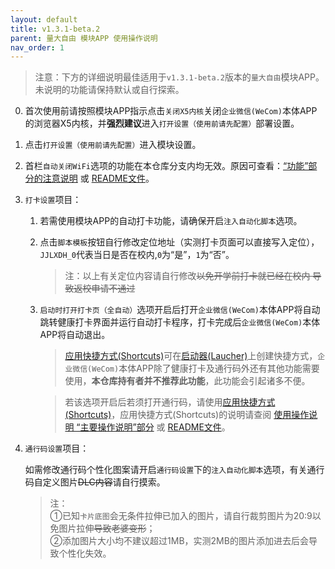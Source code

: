 ```yaml
---
layout: default
title: v1.3.1-beta.2
parent: 量大自由 模块APP 使用操作说明
nav_order: 1
---
```


> 注意：下方的详细说明最佳适用于`v1.3.1-beta.2`版本的`量大自由`模块APP。<br>未说明的功能请保持默认或自行探索。

0.  首次使用前请按照模块APP指示点击`关闭X5内核`关闭`企业微信(WeCom)`本体APP的浏览器X5内核，并**强烈建议**进入`打开设置（使用前请先配置）`部署设置。

1. 点击`打开设置（使用前请先配置）`进入模块设置。

2. 首栏`自动关闭WiFi`选项的功能在本仓库分支内均无效。原因可查看：[“功能”部分的注意说明](https://zwolken.github.io/cjluFree/#%E5%8A%9F%E8%83%BD) 或 [README文件](https://github.com/ZWolken/cjluFree#%E5%8A%9F%E8%83%BD)。

3. `打卡设置`项目：

    1. 若需使用模块APP的自动打卡功能，请确保开启`注入自动化脚本`选项。
      
    2. 点击`脚本模板`按钮自行修改定位地址（实测打卡页面可以直接写入定位），`JJLXDH_0`代表当日是否在校内,`0`为“是”，`1`为“否”。

       > 注：以上有关定位内容请自行修改~~以免开学前打卡就已经在校内 导致返校申请不通过~~

    3. `启动时打开打卡页（全自动）`选项开启后打开`企业微信(WeCom)`本体APP将自动跳转健康打卡界面并运行自动打卡程序，打卡完成后`企业微信(WeCom)`本体APP将自动退出。
      
       > [应用快捷方式(Shortcuts)](https://developer.android.com/guide/topics/ui/shortcuts)可在[启动器(Laucher)](https://android.fandom.com/wiki/Launchers)上创建快捷方式，`企业微信(WeCom)`本体APP除了健康打卡及通行码外还有其他功能需要使用，**本仓库持有者并不推荐此功能**，此功能会引起诸多不便。

       >  若该选项开启后若须打开通行码，请使用[应用快捷方式(Shortcuts)](https://developer.android.com/guide/topics/ui/shortcuts)，应用快捷方式(Shortcuts)的说明请查阅 [使用操作说明 “主要操作说明”部分](https://zwolken.github.io/cjluFree/docs/plug-in_README/#%E4%B8%BB%E8%A6%81%E6%93%8D%E4%BD%9C%E8%AF%B4%E6%98%8E) 或 [README文件](https://github.com/ZWolken/cjluFree/blob/LSPatch/cjluFree_plug-in/plug-in_README.md#%E4%B8%BB%E8%A6%81%E6%93%8D%E4%BD%9C%E8%AF%B4%E6%98%8E)。

4. `通行码设置`项目：

    如需修改通行码个性化图案请开启`通行码设置`下的`注入自动化脚本`选项，有关通行码自定义图片~~DLC内容~~请自行摸索。

    > 注：<br>①已知`卡片底图`会无条件拉伸已加入的图片，请自行裁剪图片为20:9以免图片拉伸~~导致老婆变形~~；<br>②添加图片大小均不建议超过1MB，实测2MB的图片添加进去后会导致个性化失效。

